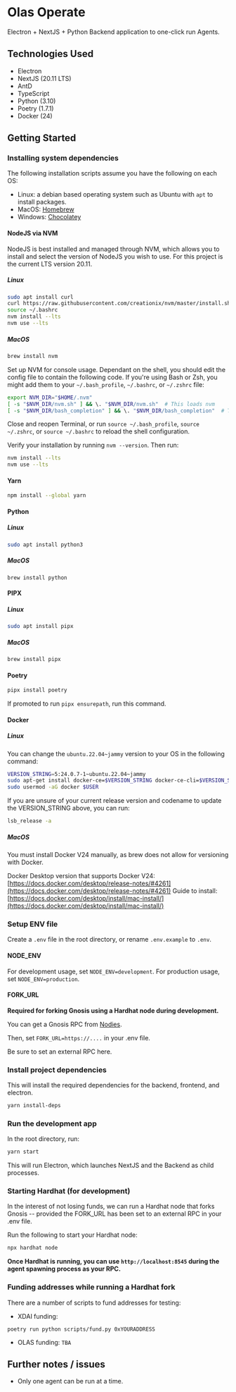 # Olas Operate
Electron + NextJS + Python Backend application to one-click run Agents.

## Technologies Used
- Electron
- NextJS (20.11 LTS)
- AntD
- TypeScript
- Python (3.10)
- Poetry (1.7.1)
- Docker (24)

## Getting Started

### Installing system dependencies

The following installation scripts assume you have the following on each OS:
- Linux: a debian based operating system such as Ubuntu with `apt` to install packages.
- MacOS: [Homebrew](https://brew.sh/)
- Windows: [Chocolatey](https://chocolatey.org/install)

#### NodeJS via NVM

NodeJS is best installed and managed through NVM, which allows you to install and select the version of NodeJS you wish to use. For this project is the current LTS version 20.11.

##### Linux

```bash
sudo apt install curl 
curl https://raw.githubusercontent.com/creationix/nvm/master/install.sh | bash 
source ~/.bashrc
nvm install --lts
nvm use --lts
```

##### MacOS

```bash
brew install nvm
```

Set up NVM for console usage. Dependant on the shell, you should edit the config file to contain the following code.
If you're using Bash or Zsh, you might add them to your `~/.bash_profile`, `~/.bashrc`, or `~/.zshrc` file:

```bash
export NVM_DIR="$HOME/.nvm"
[ -s "$NVM_DIR/nvm.sh" ] && \. "$NVM_DIR/nvm.sh"  # This loads nvm
[ -s "$NVM_DIR/bash_completion" ] && \. "$NVM_DIR/bash_completion"  # This loads nvm bash_completion
```

Close and reopen Terminal, or run `source ~/.bash_profile`, `source ~/.zshrc`, or `source ~/.bashrc` to reload the shell configuration.

Verify your installation by running `nvm --version`. Then run:

```bash
nvm install --lts
nvm use --lts
```

#### Yarn

```bash
npm install --global yarn
```

#### Python
##### Linux
```bash
sudo apt install python3
```
##### MacOS
```
brew install python
```

#### PIPX
##### Linux
```bash
sudo apt install pipx
```
##### MacOS
```bash
brew install pipx
```

#### Poetry
```bash
pipx install poetry
```
If promoted to run `pipx ensurepath`, run this command.

#### Docker
##### Linux
You can change the `ubuntu.22.04~jammy` version to your OS in the following command:
```bash
VERSION_STRING=5:24.0.7-1~ubuntu.22.04~jammy
sudo apt-get install docker-ce=$VERSION_STRING docker-ce-cli=$VERSION_STRING containerd.io docker-buildx-plugin docker-compose-plugin
sudo usermod -aG docker $USER
```
If you are unsure of your current release version and codename to update the VERSION_STRING above, you can run:
```bash
lsb_release -a
```
##### MacOS

You must install Docker V24 manually, as brew does not allow for versioning with Docker.

Docker Desktop version that supports Docker V24: [https://docs.docker.com/desktop/release-notes/#4261](https://docs.docker.com/desktop/release-notes/#4261)
Guide to install: [https://docs.docker.com/desktop/install/mac-install/](https://docs.docker.com/desktop/install/mac-install/)

### Setup ENV file

Create a `.env` file in the root directory, or rename `.env.example` to `.env`.

#### NODE_ENV
For development usage, set `NODE_ENV=development`.
For production usage, set `NODE_ENV=production`.

#### FORK_URL

**Required for forking Gnosis using a Hardhat node during development.**

You can get a Gnosis RPC from [Nodies](https://www.nodies.app/).

Then, set `FORK_URL=https://....` in your .env file.

Be sure to set an external RPC here.


### Install project dependencies

This will install the required dependencies for the backend, frontend, and electron.

```bash
yarn install-deps
```

### Run the development app

In the root directory, run:

```bash
yarn start
```

This will run Electron, which launches NextJS and the Backend as child processes.

### Starting Hardhat (for development)

In the interest of not losing funds, we can run a Hardhat node that forks Gnosis -- provided the FORK_URL has been set to an external RPC in your .env file.

Run the following to start your Hardhat node:

```bash
npx hardhat node
```

**Once Hardhat is running, you can use `http://localhost:8545` during the agent spawning process as your RPC.**

### Funding addresses while running a Hardhat fork
There are a number of scripts to fund addresses for testing:

- XDAI funding:
```
poetry run python scripts/fund.py 0xYOURADDRESS
```
- OLAS funding: `TBA`

## Further notes / issues

- Only one agent can be run at a time.
